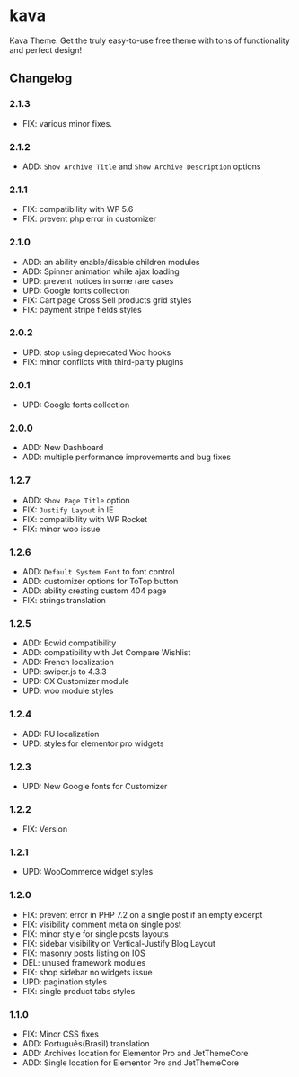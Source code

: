 # kava
Kava Theme. Get the truly easy-to-use free theme with tons of functionality and perfect design!

## Changelog

### 2.1.3
- FIX: various minor fixes.

### 2.1.2
- ADD: `Show Archive Title` and `Show Archive Description` options

### 2.1.1
- FIX: compatibility with WP 5.6
- FIX: prevent php error in customizer

### 2.1.0
- ADD: an ability enable/disable children modules
- ADD: Spinner animation while ajax loading
- UPD: prevent notices in some rare cases
- UPD: Google fonts collection
- FIX: Cart page Cross Sell products grid styles
- FIX: payment stripe fields styles

### 2.0.2
- UPD: stop using deprecated Woo hooks
- FIX: minor conflicts with third-party plugins

### 2.0.1
- UPD: Google fonts collection

### 2.0.0
- ADD: New Dashboard
- ADD: multiple performance improvements and bug fixes

### 1.2.7
- ADD: `Show Page Title` option
- FIX: `Justify Layout` in IE
- FIX: compatibility with WP Rocket
- FIX: minor woo issue

### 1.2.6
- ADD: `Default System Font` to font control
- ADD: customizer options for ToTop button
- ADD: ability creating custom 404 page
- FIX: strings translation

### 1.2.5
- ADD: Ecwid compatibility
- ADD: compatibility with Jet Compare Wishlist
- ADD: French localization
- UPD: swiper.js to 4.3.3
- UPD: CX Customizer module
- UPD: woo module styles

### 1.2.4
- ADD: RU localization
- UPD: styles for elementor pro widgets

### 1.2.3
- UPD: New Google fonts for Customizer

### 1.2.2
- FIX: Version

### 1.2.1
- UPD: WooCommerce widget styles

### 1.2.0
- FIX: prevent error in PHP 7.2 on a single post if an empty excerpt
- FIX: visibility comment meta on single post
- FIX: minor style for single posts layouts
- FIX: sidebar visibility on Vertical-Justify Blog Layout
- FIX: masonry posts listing on IOS
- DEL: unused framework modules
- FIX: shop sidebar no widgets issue
- UPD: pagination styles
- FIX: single product tabs styles

### 1.1.0
- FIX: Minor CSS fixes
- ADD: Português(Brasil) translation
- ADD: Archives location for Elementor Pro and JetThemeCore
- ADD: Single location for Elementor Pro and JetThemeCore


